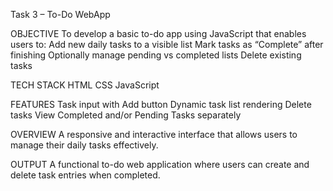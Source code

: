 Task 3 – To-Do WebApp

OBJECTIVE
To develop a basic to-do app using JavaScript that enables users to:
Add new daily tasks to a visible list
Mark tasks as “Complete” after finishing
Optionally manage pending vs completed lists
Delete existing tasks

TECH STACK
HTML
CSS
JavaScript

FEATURES
Task input with Add button
Dynamic task list rendering
Delete tasks
View Completed and/or Pending Tasks separately

OVERVIEW
A responsive and interactive interface that allows users to manage their daily tasks effectively.

OUTPUT
A functional to-do web application where users can create and delete task entries when completed.
